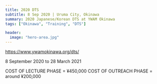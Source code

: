 ```yaml
---
title: 2020 DTS
subtitle: 8 Sep 2020 | Uruma City, Okinawa
summary: 2020 Japanese/Korean DTS at YWAM Okinawa
tags: ["Okinawa", "Training", "DTS"]

header:
  image: "hero-area.jpg"
---
```


https://www.ywamokinawa.org/dts/

8 September 2020 to 28 March 2021

COST OF LECTURE PHASE = ¥450,000
COST OF OUTREACH PHASE = around ¥200,000
